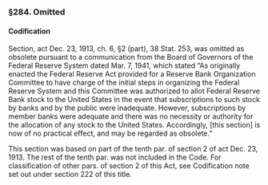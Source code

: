 ### §284. Omitted ###

#### Codification ####

Section, act Dec. 23, 1913, ch. 6, §2 (part), 38 Stat. 253, was omitted as obsolete pursuant to a communication from the Board of Governors of the Federal Reserve System dated Mar. 7, 1941, which stated “As originally enacted the Federal Reserve Act provided for a Reserve Bank Organization Committee to have charge of the initial steps in organizing the Federal Reserve System and this Committee was authorized to allot Federal Reserve Bank stock to the United States in the event that subscriptions to such stock by banks and by the public were inadequate. However, subscriptions by member banks were adequate and there was no necessity or authority for the allocation of any stock to the United States. Accordingly, [this section] is now of no practical effect, and may be regarded as obsolete.”

This section was based on part of the tenth par. of section 2 of act Dec. 23, 1913. The rest of the tenth par. was not included in the Code. For classification of other pars. of section 2 of this Act, see Codification note set out under section 222 of this title.